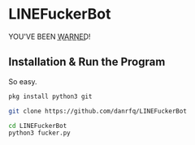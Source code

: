 # LINEFuckerBot
YOU'VE BEEN W͟A͟R͟N͟E͟D͟!

## Installation & Run the Program

So easy.

```bash
pkg install python3 git

git clone https://github.com/danrfq/LINEFuckerBot

cd LINEFuckerBot
python3 fucker.py






```
